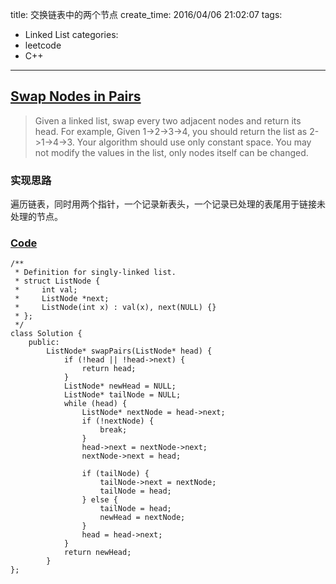 title: 交换链表中的两个节点
create_time: 2016/04/06 21:02:07
tags:
- Linked List
categories:
- leetcode
- C++

---
## [Swap Nodes in Pairs](https://leetcode.com/problems/swap-nodes-in-pairs/)
> Given a linked list, swap every two adjacent nodes and return its head.
> For example,
> Given 1->2->3->4, you should return the list as 2->1->4->3.
> Your algorithm should use only constant space. You may not modify the values in the list, only nodes itself can be changed.

### 实现思路
遍历链表，同时用两个指针，一个记录新表头，一个记录已处理的表尾用于链接未处理的节点。

### [Code](https://github.com/Finalcheat/leetcode/blob/master/src/Swap-Nodes-in-Pairs.cpp)
```
/**
 * Definition for singly-linked list.
 * struct ListNode {
 *     int val;
 *     ListNode *next;
 *     ListNode(int x) : val(x), next(NULL) {}
 * };
 */
class Solution {
    public:
        ListNode* swapPairs(ListNode* head) {
            if (!head || !head->next) {
                return head;
            }
            ListNode* newHead = NULL;
            ListNode* tailNode = NULL;
            while (head) {
                ListNode* nextNode = head->next;
                if (!nextNode) {
                    break;
                }
                head->next = nextNode->next;
                nextNode->next = head;
                
                if (tailNode) {
                    tailNode->next = nextNode;
                    tailNode = head;
                } else {
                    tailNode = head;
                    newHead = nextNode;
                }
                head = head->next;
            }
            return newHead;
        }
};
```
